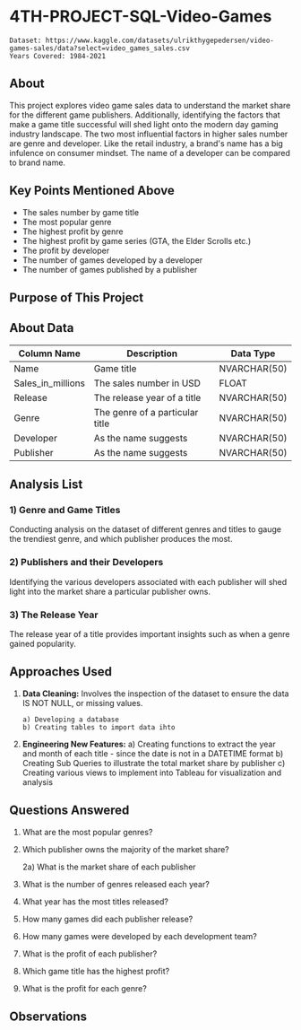 # 4TH-PROJECT-SQL-Video-Games

    Dataset: https://www.kaggle.com/datasets/ulrikthygepedersen/video-games-sales/data?select=video_games_sales.csv 
    Years Covered: 1984-2021
    
## About

This project explores video game sales data to understand the market share for the different game publishers. Additionally, identifying the factors that make a game title successful will shed light onto the modern day gaming industry landscape. The two most influential factors in higher sales number are genre and developer. Like the retail industry, a brand's name has a big infulence on consumer mindset. The name of a developer can be compared to brand name.

## Key Points Mentioned Above

- The sales number by game title
- The most popular genre
- The highest profit by genre
- The highest profit by game series (GTA, the Elder Scrolls etc.)
- The profit by developer
- The number of games developed by a developer
- The number of games published by a publisher

## Purpose of This Project

## About Data

| Column Name  | Description | Data Type |
| ---------   | --------- | --------- |
| Name | Game title | NVARCHAR(50) |
| Sales_in_millions | The sales number in USD | FLOAT |
| Release | The release year of a title | NVARCHAR(50) |
| Genre | The genre of a particular title | NVARCHAR(50) |
| Developer | As the name suggests | NVARCHAR(50) |
| Publisher | As the name suggests | NVARCHAR(50) |

## Analysis List

### 1) Genre and Game Titles

Conducting analysis on the dataset of different genres and titles to gauge the trendiest genre, and which publisher produces the most.

### 2) Publishers and their Developers

Identifying the various developers associated with each publisher will shed light into the market share a particular publisher owns.

### 3) The Release Year

The release year of a title provides important insights such as when a genre gained popularity.

## Approaches Used

1) **Data Cleaning:** Involves the inspection of the dataset to ensure the data IS NOT NULL, or missing values.

       a) Developing a database
       b) Creating tables to import data ihto
   
2) **Engineering New Features:**
   a) Creating functions to extract the year and month of each title - since the date is not in a DATETIME format
   b) Creating Sub Queries to illustrate the total market share by publisher
   c) Creating various views to implement into Tableau for visualization and analysis

## Questions Answered

1) What are the most popular genres?

2) Which publisher owns the majority of the market share?

    2a) What is the market share of each publisher

3) What is the number of genres released each year?

4) What year has the most titles released?

5) How many games did each publisher release?

6) How many games were developed by each development team?

7) What is the profit of each publisher?

8) Which game title has the highest profit?

9) What is the profit for each genre?

## Observations

